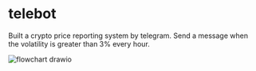 # telebot
Built a crypto price reporting system by telegram. Send a message when the volatility is greater than 3% every hour.


![flowchart drawio](https://user-images.githubusercontent.com/78866239/204324220-6f3b3be8-cbfc-4d30-b90a-36ad68c43e65.png)
